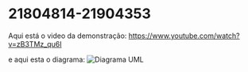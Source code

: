 # 21804814-21904353

Aqui está o video da demonstração:
https://www.youtube.com/watch?v=zB3TMz_qu6I 

e aqui esta o diagrama:
![](diagrama.svg?raw=true "Diagrama UML") 


